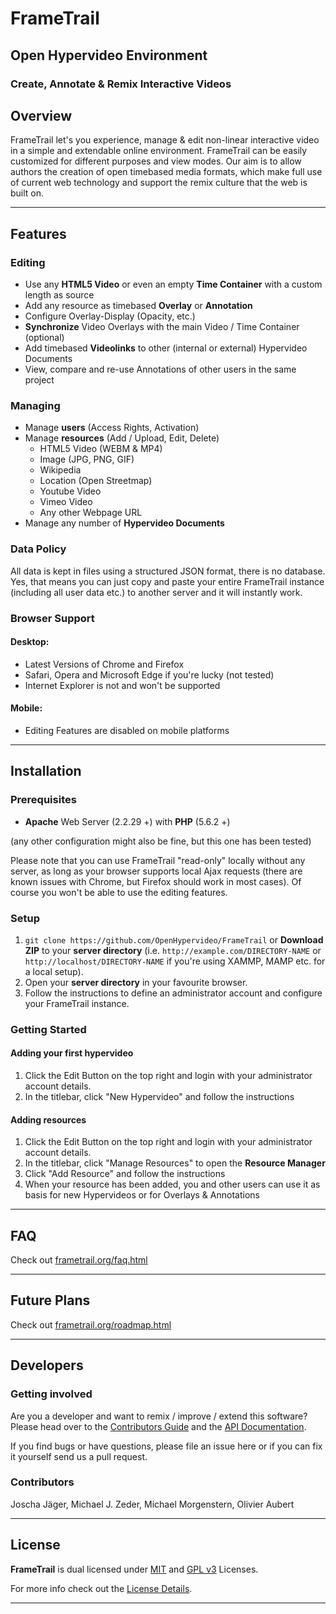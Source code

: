 # FrameTrail
## Open Hypervideo Environment

### Create, Annotate & Remix Interactive Videos

## Overview

FrameTrail let's you experience, manage & edit non-linear interactive video in a simple and extendable online environment. FrameTrail can be easily customized for different purposes and view modes. Our aim is to allow authors the creation of open timebased media formats, which make full use of current web technology and support the remix culture that the web is built on.

-----------------

## Features

### Editing
* Use any **HTML5 Video** or even an empty **Time Container** with a custom length as source
* Add any resource as timebased **Overlay** or **Annotation**
* Configure Overlay-Display (Opacity, etc.)
* **Synchronize** Video Overlays with the main Video / Time Container (optional)
* Add timebased **Videolinks** to other (internal or external) Hypervideo Documents
* View, compare and re-use Annotations of other users in the same project

### Managing
* Manage **users** (Access Rights, Activation)
* Manage **resources** (Add / Upload, Edit, Delete)
  * HTML5 Video (WEBM & MP4)
  * Image (JPG, PNG, GIF)
  * Wikipedia
  * Location (Open Streetmap)
  * Youtube Video
  * Vimeo Video
  * Any other Webpage URL
* Manage any number of **Hypervideo Documents**

### Data Policy
All data is kept in files using a structured JSON format, there is no database. Yes, that means you can just copy and paste your entire FrameTrail instance (including all user data etc.) to another server and it will instantly work.

### Browser Support

#### Desktop:
* Latest Versions of Chrome and Firefox
* Safari, Opera and Microsoft Edge if you're lucky (not tested)
* Internet Explorer is not and won't be supported

#### Mobile:
* Editing Features are disabled on mobile platforms

-------------
## Installation

### Prerequisites

* **Apache** Web Server (2.2.29 +) with **PHP** (5.6.2 +)

(any other configuration might also be fine, but this one has been tested)

Please note that you can use FrameTrail "read-only" locally without any server, as long as your browser supports local Ajax requests (there are known issues with Chrome, but Firefox should work in most cases). Of course you won't be able to use the editing features.

### Setup

1. `git clone https://github.com/OpenHypervideo/FrameTrail` or **Download ZIP** to your **server directory** (i.e. `http://example.com/DIRECTORY-NAME` or `http://localhost/DIRECTORY-NAME` if you're using XAMMP, MAMP etc. for a local setup).
2. Open your **server directory** in your favourite browser.
3. Follow the instructions to define an administrator account and configure your FrameTrail instance.

### Getting Started

#### Adding your first hypervideo

1. Click the Edit Button on the top right and login with your administrator account details.
2. In the titlebar, click "New Hypervideo" and follow the instructions

#### Adding resources

1. Click the Edit Button on the top right and login with your administrator account details.
2. In the titlebar, click "Manage Resources" to open the **Resource Manager**
3. Click "Add Resource" and follow the instructions
4. When your resource has been added, you and other users can use it as basis for new Hypervideos or for Overlays & Annotations

-----------------

## FAQ

Check out [frametrail.org/faq.html](http://frametrail.org/faq.html)

-----------------

## Future Plans

Check out [frametrail.org/roadmap.html](http://frametrail.org/roadmap.html)

-----------------

## Developers

### Getting involved

Are you a developer and want to remix / improve / extend this software? Please head over to the [Contributors Guide](http://frametrail.org/contributing.html) and the [API Documentation](http://frametrail.org/docs.html).

If you find bugs or have questions, please file an issue here or if you can fix it yourself send us a pull request.

### Contributors

Joscha Jäger, Michael J. Zeder, Michael Morgenstern, Olivier Aubert 

-----------------

## License

**FrameTrail** is dual licensed under [MIT](http://www.opensource.org/licenses/mit-license.php) and [GPL v3](http://www.gnu.org/licenses/gpl-3.0.html) Licenses. 

For more info check out the [License Details](LICENSE.md).

-----------------
